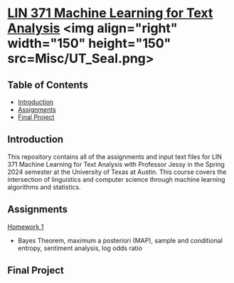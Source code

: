 # [LIN 371 Machine Learning for Text Analysis]([https://sites.google.com/utexas.edu/lin353c-introduction-to-comput/home](https://jessyli.com/courses/lin371)) <img align="right" width="150" height="150" src=Misc/UT_Seal.png>

## Table of Contents

- [Introduction](#introduction)
- [Assignments](#assignments)
- [Final Project](#final-project)

## Introduction

This repository contains all of the assignments and input text files for LIN 371 Machine Learning for Text Analysis with Professor Jessy in the Spring 2024 semester at the University of Texas at Austin. This course covers the intersection of linguistics and computer science through machine learning algorithms and statistics.

## Assignments

[Homework 1](https://github.com/eloragh/LIN-371/blob/main/Homework/hw1_eae2273.ipynb)
- Bayes Theorem, maximum a posteriori (MAP), sample and conditional entropy, sentiment analysis, log odds ratio

## Final Project
